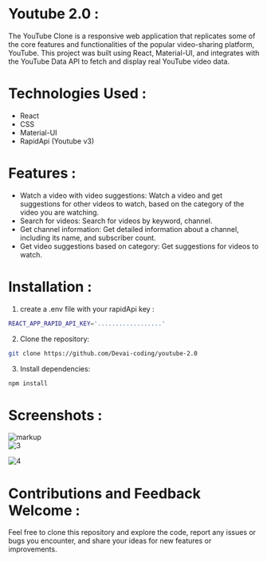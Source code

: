 # Youtube 2.0 :
The YouTube Clone is a responsive web application that replicates some of the core features and functionalities of the popular video-sharing platform, YouTube. This project was built using React, Material-UI, and integrates with the YouTube Data API to fetch and display real YouTube video data.

# Technologies Used :
* React
* CSS
* Material-UI
* RapidApi (Youtube v3)

# Features :
* Watch a video with video suggestions: Watch a video and get suggestions for other videos to watch, based on the category of the video you are watching.
* Search for videos: Search for videos by keyword, channel.
* Get channel information: Get detailed information about a channel, including its name, and subscriber count.
* Get video suggestions based on category: Get suggestions for videos to watch.

# Installation :
1. create a .env file with your rapidApi key :
```sh
REACT_APP_RAPID_API_KEY='..................'
```
2. Clone the repository:
```sh
git clone https://github.com/Devai-coding/youtube-2.0
```
3. Install dependencies:
```sh
npm install
```

# Screenshots :

![markup](https://github.com/Devai-coding/youtube-2.0/assets/113947156/7715ce57-3d74-4279-afba-aaa1c8d773c4)
<br />
![3](https://github.com/Devai-coding/youtube-2.0/assets/113947156/adda1be9-d8f9-4f58-a773-bcd921d5d34f)
<br />

![4](https://github.com/Devai-coding/youtube-2.0/assets/113947156/b294f6f9-d45e-406e-8a52-d9a7f7e61e3d)
<br />

# Contributions and Feedback Welcome :
Feel free to clone this repository and explore the code, report any issues or bugs you encounter, and share your ideas for new features or improvements. 
